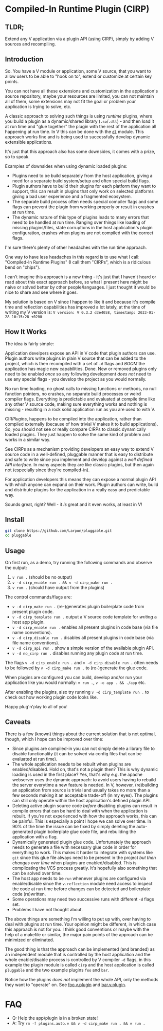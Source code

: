 # Compiled-In Runtime Plugin (CIRP)

## TLDR;

Extend any V application via a plugin API (using CIRP), simply by adding V sources and recompiling.

## Introduction

So. You have a V module or application, some V source, that you want to
allow users to be able to "hook on to", extend or customize at certain key points.

You can not have all these extensions and customization in
the application's source repository, maybe your resources are limited,
you can not maintain all of them, some extensions may not fit the goal or
problem your application is trying to solve, etc.

A classic approach to solving such things is using *runtime* plugins, where you
build a plugin as a dynamic/shared library (`.so`/`.dll`) - and then
load it at run time and "glue together" the plugin with the rest of the
application all happening at run time. In V this can be done with the [`dl`](https://modules.vlang.io/dl.html) module.
This approach works fine and is being used to successfully develop dynamic
extensible applications.

It's just that this approach also has some downsides, it comes with a prize, so to speak.

Examples of downsides when using dynamic loaded plugins:

* Plugins need to be build separately from the host application, giving a need for
  a separate build system/setup and often special build flags.
* Plugin authors have to build their plugins for each platform they want to support,
  this can result in plugins that only work on selected platforms giving a bad user
  experience and a fragmented ecosystem.
* The separate build process often needs special compiler flags and some flags
  can prevent the plugin from working properly or result in crashes at run time.
* The dynamic nature of this type of plugins leads to many errors that need to be
  handled at run time. Ranging over things like loading of missing plugins/files, state
  corruptions in the host application's plugin configuration, crashes when plugins
  are not compiled with the correct flags.

I'm sure there's plenty of other headaches with the run time approach.

One way to have less headaches in this regard is to use what I call:
"Compiled-In Runtime Plugins" (I call them "CIRPs", which is a ridiculous bend on "chips").

I can't imagine this approach is a new thing - it's just that I haven't heard or
read about this exact approach before, so what I present here might be naive
or solved better by other people/languages. I just thought it would be nice to share
and see where it goes.

My solution is based on V since I happen to like it and because it's compile time and
reflection capabilities has improved a lot lately, at the time of writing my V version is:
`V version: V 0.3.2 d3e4058, timestamp: 2023-01-28 10:15:28 +0200`

## How It Works

The idea is fairly simple:

Application develpers expose an API in V code that plugin authors can use.
Plugin authors write plugins in plain V source that can be added to the project, which
is then recompiled with a set of `-d` flags and *BOOM* the application has magic
new capabilities. Done. New or removed plugins only need to be enabled *once* so any
following development *does not* need to use any special flags - you develop the project as
you would normally.

No run time loading, no ghost calls to missing functions or methods, no null function pointers,
no crashes, no separate build processes or weird compiler flags. Everything is predictable and
evaluated at compile time like any other V source code, making sure everything works and nothing
is missing - resulting in a rock solid application run as you are used to with V.

CIR*Plugins*, happens to be compiled into the application,
rather than compiled externally (because of how trivial V makes it to build applications).
So, you should not see or really compare CIRPs to classic dynamically loaded plugins. They
just happen to solve the same kind of problem and works in a similar way.

See CIRPs as a mechanism providing developers an easy way to extend V source code in
a well-defined, pluggable manner that is easy to distribute and safe to write since you
implement and develop against a *well defined API interface*. In many aspects they are
like classic plugins, but then again not (especially since they're compiled-in).

For application developers this means they can expose a normal plugin API with which
anyone can expand on their work. Plugin authors can write, build and distribute plugins for
the application in a really easy and predictable way.

Sounds great, right? Well - it _is_ great and it even works, at least in V!

## Install

```bash
git clone https://github.com/Larpon/pluggable.git
cd pluggable
```

## Usage

On first run, as a demo, try running the following commands and observe the output:

1. `v run .` (should be no output)
2. `v -d cirp_enable run . && v -d cirp_make run .`
3. `v run .` (should have output from the plugins)

The control commands/flags are:

* `v -d cirp_make run .` (re-)generates plugin boilerplate code from present plugin code.
* `v -d cirp_template run .` output a V source code template for *writing* a host app plugin.
* `v -d cirp_enable run .` enables all present plugins in code base (via file name conventions).
* `v -d cirp_disable run .` disables all present plugins in code base (via file name conventions).
* `v -d cirp_api run .` show a simple version of the available plugin API.
* `v -d no_cirp run .` disables running any plugin code at run time.

The flags `v -d cirp_enable run .` and `v -d cirp_disable run .` often needs to be followed by
`v -d cirp_make run .` to (re-)generate the glue code.

When plugins are configured you can build, develop and/or run your application like you would
normally:
`v run .`, `v -o app . && ./app` etc.

After enabling the plugins, also try running `v -d cirp_template run .` to check out how working
plugin code looks like.

Happy plug'n'play to all of you!

## Caveats

There is a few (known) things about the current solution that is not optimal, though,
which I hope can be improved over time:

* Since plugins are compiled-in you can not simply delete a library file to disable
  functionality (it can be solved via config files that can be evaluated at run time).
* The whole application needs to be rebuilt when plugins are enabled/disabled.
  Hold on, that's not a plugin then? This is why dynamic loading is used in the first
  place? Yes, that's why e.g. the apache webserver uses the dynamic approach: to avoid users
  having to rebuild the server everytime a new feature is needed. In V, however, (re)building
  an application from source is trivial and usually takes no more than a few seconds
  making it an acceptable trade-off (in my eyes). The plugins can still only operate within
  the host application's defined plugin API.
* Deleting active plugin source code *before* disabling plugins can result in compile
  errors that can be hard to deal with when the application is rebuilt.
  If you're not experienced with how the approach works, this can be painful.
  This is especially a point I hope we can solve over time. In 90% of the time the issue
  can be fixed by simply deleting the auto-generated plugin boilerplate glue code file,
  and rebuilding the application with a flag.
* Dynamically generated plugin glue code. Unfortunately the approach needs to generate
  a file with necessary glue code in order for everything to work. This makes it harder
  to integrate with systems like `git` since this glue file always need to be present in
  the project *but then changes over time* when plugins are enabled/disabled.
  This is complicating the VCS process greatly. It's hopefully also something that can
  be solved over time.
* The host app needs to be `run` whenever plugins are configured via enable/disable
  since the `v.reflection` module need access to inspect the code at run time before
  changes can be detected and boilerplate code (re)written.
* Some operations may need two successive runs with different `-d` flags set.
* Problems I have not thought about.

The above things are something I'm willing to put up with, over having to deal with plugins
at run time. Your opinion might be different, in which case this approach is not for you.
I think good conventions or maybe with the help of a makefile or similar, the major pain
points of the approach can be minimized or eliminated.

The good thing is that the approach can be implemented (and branded) as an independent
module that is controlled by the host application and the whole enable/disable process
is controlled by V compiler `-d` flags, in this example the plugin module is called
`cirp` and the host application is called `pluggable` and the two example plugins `foo`
and `bar`.

Notice how the plugins *does not* implement the whole API, only the methods
they want to "operate" on. See [foo.v.plugin](foo.v.plugin) and [bar.v.plugin](bar.v.plugin).

# FAQ

* Q: Help the app/plugin is in a broken state!
* A: Try `rm -f plugins.auto.v && v -d cirp_make run . && v run .`

